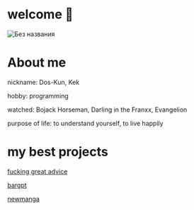 # welcome 🍻
![Без названия](https://github.com/aminobotskek/aminobotskek/assets/94906343/95a3a3d0-8498-46f4-8189-98b4d7f70337)

# About me
nickname: Dos-Kun, Kek

hobby: programming

watched: Bojack Horseman, Darling in the Franxx, Evangelion

purpose of life: to understand yourself, to live happily
# my best projects

[fucking great advice](https://github.com/aminobotskek/fucking_great_advice)

[bargpt](https://github.com/aminobotskek/bargpt)

[newmanga](https://github.com/aminobotskek/newmanga)
